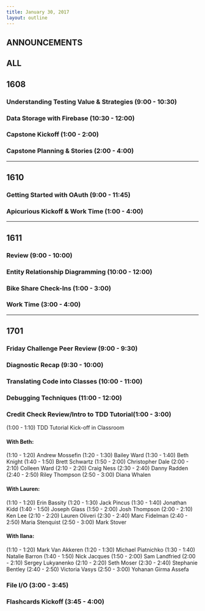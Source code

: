 ```yaml
---
title: January 30, 2017
layout: outline
---
```


## ANNOUNCEMENTS

## ALL

## 1608

### Understanding Testing Value & Strategies (9:00 - 10:30)

### Data Storage with Firebase (10:30 - 12:00)

### Capstone Kickoff (1:00 - 2:00)

### Capstone Planning & Stories (2:00 - 4:00)

***

## 1610

### Getting Started with OAuth (9:00 - 11:45)

### Apicurious Kickoff & Work Time (1:00 - 4:00)

***

## 1611

### Review (9:00 - 10:00)

### Entity Relationship Diagramming (10:00 - 12:00)

### Bike Share Check-Ins (1:00 - 3:00)

### Work Time (3:00 - 4:00)

***

## 1701

### Friday Challenge Peer Review (9:00 - 9:30)

### Diagnostic Recap (9:30 - 10:00)

### Translating Code into Classes (10:00 - 11:00)

### Debugging Techniques (11:00 - 12:00)

### Credit Check Review/Intro to TDD Tutorial(1:00 - 3:00)

(1:00 - 1:10) TDD Tutorial Kick-off in Classroom

#### With Beth:

(1:10 - 1:20) Andrew Mossefin
(1:20 - 1:30) Bailey Ward
(1:30 - 1:40) Beth Knight
(1:40 - 1:50) Brett Schwartz
(1:50 - 2:00) Christopher Dale
(2:00 - 2:10) Colleen Ward
(2:10 - 2:20) Craig Ness
(2:30 - 2:40) Danny Radden
(2:40 - 2:50) Riley Thompson
(2:50 - 3:00) Diana Whalen

#### With Lauren:

(1:10 - 1:20) Erin Bassity
(1:20 - 1:30) Jack Pincus
(1:30 - 1:40) Jonathan Kidd
(1:40 - 1:50) Joseph Glass
(1:50 - 2:00) Josh Thompson
(2:00 - 2:10) Ken Lee
(2:10 - 2:20) Lauren Oliveri
(2:30 - 2:40) Marc Fidelman
(2:40 - 2:50) Maria Stenquist
(2:50 - 3:00) Mark Stover

#### With Ilana:

(1:10 - 1:20) Mark Van Akkeren
(1:20 - 1:30) Michael Piatnichko
(1:30 - 1:40) Natalie Barron
(1:40 - 1:50) Nick Jacques
(1:50 - 2:00) Sam Landfried
(2:00 - 2:10) Sergey Lukyanenko
(2:10 - 2:20) Seth Moser
(2:30 - 2:40) Stephanie Bentley
(2:40 - 2:50) Victoria Vasys
(2:50 - 3:00) Yohanan Girma Assefa

### File I/O (3:00 - 3:45)

### Flashcards Kickoff (3:45 - 4:00)

